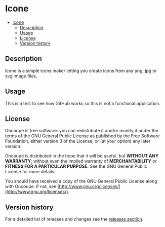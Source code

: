 # Icone

<!-- TOC depthFrom:1 depthTo:6 withLinks:1 updateOnSave:1 orderedList:0 -->

- [Icone](#icone)
	- [Description](#description)
	- [Usage](#usage)
	- [License](#license)
	- [Version history](#version-history)

<!-- /TOC -->

## Description

Icone is a simple icons maker letting you create icons from any png, jpg or svg image files.

## Usage

This is a test to see how GitHub works so this is not a functional application.

## License

Oncoupe is free software: you can redistribute it and/or modify it under the terms of the GNU General Public License as published by the Free Software Foundation, either version 3 of the License, or (at your option) any later version.

Oncoupe is distributed in the hope that it will be useful, but **WITHOUT ANY WARRANTY**; without even the implied warranty of **MERCHANTABILITY** or **FITNESS FOR A PARTICULAR PURPOSE**. See the GNU General Public License for more details.

You should have received a copy of the GNU General Public License along with Oncoupe. If not, see [http://www.gnu.org/licenses/](http://www.gnu.org/licenses/).

## Version history

For a detailed list of releases and changes see the [releases section](https://github.com/MonstroMart/Oncoupe/releases).
